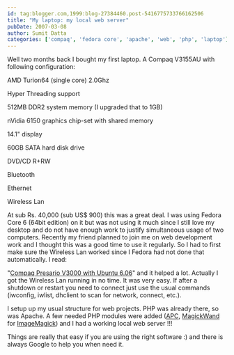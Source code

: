 ```yaml
---
id: tag:blogger.com,1999:blog-27384460.post-5416775733766162506
title: "My laptop: my local web server"
pubDate: 2007-03-08
author: Sumit Datta
categories: ['compaq', 'fedora core', 'apache', 'web', 'php', 'laptop']
---
```


Well two months back I bought my first laptop. A Compaq V3155AU with following configuration:  

AMD Turion64 (single core) 2.0Ghz  

Hyper Threading support  

512MB DDR2 system memory (I upgraded that to 1GB)  

nVidia 6150 graphics chip-set with shared memory  

14.1" display  

60GB SATA hard disk drive  

DVD/CD R+RW  

Bluetooth  

Ethernet  

Wireless Lan  

At sub Rs. 40,000 (sub US$ 900) this was a great deal. I was using Fedora Core 6 (64bit edition) on it but was not using it much since I still love my desktop and do not have enough work to justify simultaneous usage of two computers. Recently my friend planned to join me on web development work and I thought this was a good time to use it regularly. So I had to first make sure the Wireless Lan worked since I Fedora had not done that automatically. I read:  

"[Compaq Presario V3000 with Ubuntu 6.06](http://starbase-12.blogspot.com/2006/09/compaq-presario-v3000-with-ubuntu-606.html)" and it helped a lot. Actually I got the Wireless Lan running in no time. It was very easy. If after a shutdown or restart you need to connect just use the usual commands (iwconfig, iwlist, dhclient to scan for network, connect, etc.).  

I setup up my usual structure for web projects. PHP was already there, so was Apache. A few needed PHP modules were added ([APC](http://pecl.php.net/package/apc), [MagickWand](http://www.magickwand.org/) for [ImageMagick](http://www.imagemagick.org/)) and I had a working local web server !!!  

Things are really that easy if you are using the right software :) and there is always Google to help you when need it.